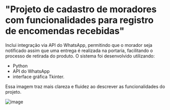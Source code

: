 # "Projeto de cadastro de moradores com funcionalidades para registro de encomendas recebidas"

Inclui integração via API do WhatsApp, permitindo que o morador seja notificado assim que uma entrega é realizada na portaria, facilitando o processo de retirada do produto.
O sistema foi desenvolvido utilizando: 
*   Python
*   API do WhatsApp 
*   interface gráfica Tkinter.

Essa imagem traz mais clareza e fluidez ao descrever as funcionalidades do projeto.

![image](https://github.com/user-attachments/assets/b42cd6c2-c01d-4c6a-83fc-c2a40314088c)

